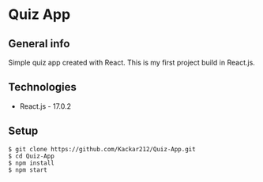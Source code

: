 # Quiz App
## General info
Simple quiz app created with React.
This is my first project build in React.js.
## Technologies
* React.js - 17.0.2
## Setup
```
$ git clone https://github.com/Kackar212/Quiz-App.git
$ cd Quiz-App
$ npm install
$ npm start
```